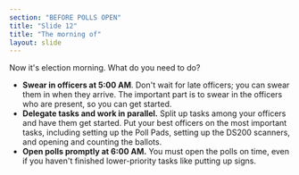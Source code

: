 ```yaml
---
section: "BEFORE POLLS OPEN"
title: "Slide 12"
title: "The morning of"
layout: slide
---
```


Now it's election morning. What do you need to do?

- **Swear in officers at 5:00 AM**. Don't wait for late officers; you can swear them in when they arrive. The important part is to swear in the officers who are present, so you can get started.
- **Delegate tasks and work in parallel.** Split up tasks among your officers and have them get started. Put your best officers on the most important tasks, including setting up the Poll Pads, setting up the DS200 scanners, and opening and counting the ballots.
- **Open polls promptly at 6:00 AM.** You must open the polls on time, even if you haven't finished lower-priority tasks like putting up signs.



